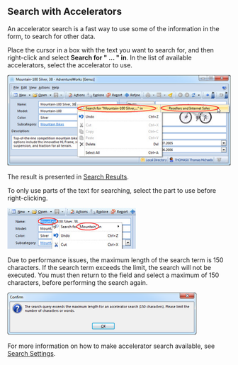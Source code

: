 ## Search with Accelerators

An accelerator search is a fast way to use some of the information in the form, to search for other data.

Place the cursor in a box with the text you want to search for, and then right-click and select **Search for " ... " in**. In the list of available accelerators, select the accelerator to use.

![ID27BF83630E274AEB.jpg](media/ID27BF83630E274AEB.jpg)

The result is presented in [Search Results](viewing-search-results.md "Viewing Search Results").

To only use parts of the text for searching, select the part to use before right-clicking.

![IDB55CFEB7AC8D4D83.jpg](media/IDB55CFEB7AC8D4D83.jpg)

Due to performance issues, the maximum length of the search term is 150 characters. If the search term exceeds the limit, the search will not be executed. You must then return to the field and select a maximum of 150 characters, before performing the search again.

![IDA5A7B055C92B4A2B.png](media/IDA5A7B055C92B4A2B.png)

For more information on how to make accelerator search available, see [Search Settings](../../developers/defining-an-app-model/tables/views.md "Search Settings").